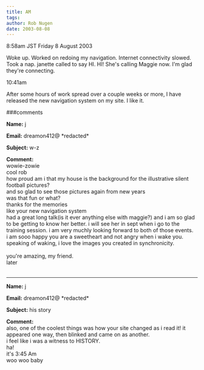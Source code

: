 ```yaml
---
title: AM
tags: 
author: Rob Nugen
date: 2003-08-08
---
```


<p class=date>8:58am JST Friday 8 August 2003</p>

<p>Woke up.  Worked on redoing my navigation.  Internet connectivity
slowed.  Took a nap.  janette called to say HI.  HI!  She's calling
Maggie now.  I'm glad they're connecting.</p>

<p class=date>10:41am</p>

<p>After some hours of work spread over a couple weeks or more, I have
released the new navigation system on my site.  I like it.</p>


###comments

<p><b>Name:</b> j

<p><b>Email:</b> dreamon412@ *redacted*

<p><b>Subject:</b> w-z

<p><b>Comment:</b>
<br>wowie-zowie<br>
cool rob<br>
how proud am i that my house is the background for the illustrative silent football pictures?<br>
and so glad to see those pictures again  from new years<br>
was that fun or what?<br>
thanks for the memories<br>
like your new navigation system<br>
had a great long talk(is it ever anything else with maggie?) and i am so glad to be getting to know her better.  i will see her in sept when i go to the training session. i am very muchly looking forward to both of those events.<br>
i am sooo happy you are a sweetheart and not angry when i wake you.<br>
speaking of waking, i love the images you created in  synchronicity.<br>
 <br>
you're amazing, my friend.<br>
later <br>
<br>


<p><hr></p>


<p><b>Name:</b> j

<p><b>Email:</b> dreamon412@ *redacted*

<p><b>Subject:</b> his story

<p><b>Comment:</b>
<br>also, one of the coolest things was how  your site changed as i read it!  it appeared one way, then blinked and came on as another.<br>
i feel like i was a witness to HISTORY.<br>
ha!<br>
 it's 3:45 Am<br>
 woo woo baby

